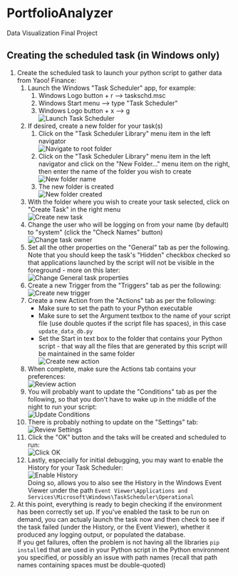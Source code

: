 # PortfolioAnalyzer
Data Visualization Final Project

## Creating the scheduled task (in Windows only)

1. Create the scheduled task to launch your python script to gather data from Yaoo! Finance:
   1. Launch the Windows "Task Scheduler" app, for example:
      1. Windows Logo button + r --> taskschd.msc
      2. Windows Start menu --> type "Task Scheduler"
      3. Windows Logo button + x --> g  
         ![Launch Task Scheduler](./resources/YahooFinance_TaskSched01.png)
   2. If desired, create a new folder for your task(s)
      1. Click on the "Task Scheduler Library" menu item in the left navigator  
         ![Navigate to root folder](./resources/YahooFinance_TaskSched02.png)
      2. Click on the "Task Scheduler Library" menu item in the left navigator and click on the "New Folder..." menu item on the right, then enter the name of the folder you wish to create  
         ![New folder name](./resources/YahooFinance_TaskSched03.png)
      3. The new folder is created  
         ![New folder created](./resources/YahooFinance_TaskSched04.png)
   3. With the folder where you wish to create your task selected, click on "Create Task" in the right menu  
      ![Create new task](./resources/YahooFinance_TaskSched04.5.png)
   4. Change the user who will be logging on from your name (by default) to "system" (click the "Check Names" button)  
      ![Change task owner](./resources/YahooFinance_TaskSched05.png)
   5. Set all the other properties on the "General" tab as per the following. Note that you should keep the task's "Hidden" checkbox checked so that applications launched by the script will not be visible in the foreground - more on this later:  
      ![Change General task properties](./resources/YahooFinance_TaskSched06.png)
   6. Create a new Trigger from the "Triggers" tab as per the following:  
      ![Create new trigger](./resources/YahooFinance_TaskSched07.png)
   7. Create a new Action from the "Actions" tab as per the following:
      - Make sure to set the path to your Python executable
      - Make sure to set the Argument textbox to the name of your script file (use double quotes if the script file has spaces), in this case `update_data_db.py`
      - Set the Start in text box to the folder that contains your Python script - that way all the files that are generated by this script will be maintained in the same folder  
        ![Create new action](./resources/YahooFinance_TaskSched09.png)
   8. When complete, make sure the Actions tab contains your preferences:  
      ![Review action](./resources/YahooFinance_TaskSched10.png)
   9. You will probably want to update the "Conditions" tab as per the following, so that you don't have to wake up in the middle of the night to run your script:  
      ![Update Conditions](./resources/YahooFinance_TaskSched11.png)
   10. There is probably nothing to update on the "Settings" tab:  
       ![Review Settings](./resources/YahooFinance_TaskSched12.png)
   11. Click the "OK" button and the taks will be created and scheduled to run:  
       ![Click OK](./resources/YahooFinance_TaskSched13.png)
   12. Lastly, especially for initial debugging, you may want to enable the History for your Task Scheduler:  
       ![Enable History](./resources/YahooFinance_TaskSched14.png)  
       Doing so, allows you to also see the History in the Windows Event Viewer under the path `Event Viewer\Applications and Services\Microsoft\Windows\TaskScheduler\Operational`
2. At this point, everything is ready to begin checking if the environment has been correctly set up. If you've enabled the task to be run on demand, you can actualy launch the task now and then check to see if the task failed (under the History, or the Event Viewer), whether it produced any logging output, or populated the database.  
   If you get failures, often the problem is not having all the libraries `pip install`ed that are used in your Python script in the Python environment you specified, or possibly an issue with path names (recall that path names containing spaces must be double-quoted)